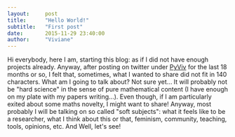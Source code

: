 ```yaml
---
layout:     post
title:      "Hello World!"
subtitle:   "First post"
date:       2015-11-29 23:40:00
author:     "Viviane"
---
```


Hi everybody, here I am, starting this blog: as if I did not have enough projects already. Anyway, after posting on twitter under [PyViv](https://twitter.com/PyViv) for the last 18 months or so, I felt that, sometimes, what I wanted to share did not fit in 140 characters. What am I going to talk about? Not sure yet... It will probably not be "hard science" in the sense of pure mathematical content (I have enough on my plate with my papers writing...). Even though, if I am particularly exited about some maths novelty, I might want to share! Anyway, most probably I will be talking on so called "soft subjects": what it feels like to be a researcher, what I think about this or that, feminism, community, teaching, tools, opinions, etc. And Well, let's see!
